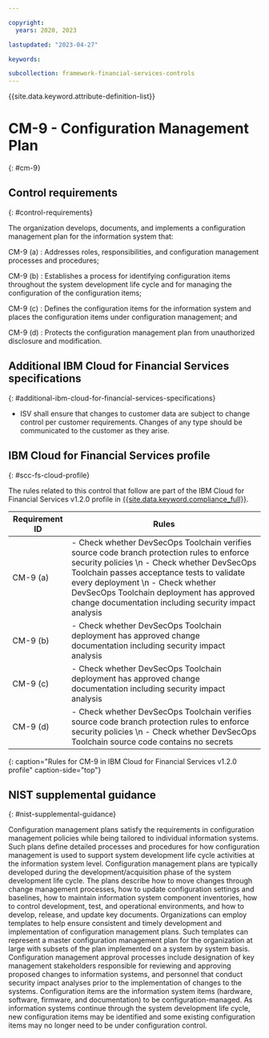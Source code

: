 ```yaml
---

copyright:
  years: 2020, 2023

lastupdated: "2023-04-27"

keywords:

subcollection: framework-financial-services-controls
---
```


{{site.data.keyword.attribute-definition-list}}

               
# CM-9 - Configuration Management Plan
{: #cm-9}

## Control requirements
{: #control-requirements}

The organization develops, documents, and implements a configuration management plan for the information system that:

CM-9 (a)
    : Addresses roles, responsibilities, and configuration management processes and procedures;

CM-9 (b)
    : Establishes a process for identifying configuration items throughout the system development life cycle and for managing the configuration of the configuration items;

CM-9 (c)
    : Defines the configuration items for the information system and places the configuration items under configuration management; and

CM-9 (d)
    : Protects the configuration management plan from unauthorized disclosure and modification.

## Additional IBM Cloud for Financial Services specifications
{: #additional-ibm-cloud-for-financial-services-specifications}

- ISV shall ensure that changes to customer data are subject to change control per customer requirements.  Changes of any type should be communicated to the customer as they arise.

## IBM Cloud for Financial Services profile
{: #scc-fs-cloud-profile}

The rules related to this control that follow are part of the IBM Cloud for Financial Services v1.2.0 profile in [{{site.data.keyword.compliance_full}}](/docs/security-compliance?topic=security-compliance-getting-started).

| Requirement ID | Rules |
|----------------|-------|
| CM-9 (a) | - Check whether DevSecOps Toolchain verifies source code branch protection rules to enforce security policies \n - Check whether DevSecOps Toolchain passes acceptance tests to validate every deployment \n - Check whether DevSecOps Toolchain deployment has approved change documentation including security impact analysis | 
| CM-9 (b) | - Check whether DevSecOps Toolchain deployment has approved change documentation including security impact analysis | 
| CM-9 (c) | - Check whether DevSecOps Toolchain deployment has approved change documentation including security impact analysis | 
| CM-9 (d) | - Check whether DevSecOps Toolchain verifies source code branch protection rules to enforce security policies \n - Check whether DevSecOps Toolchain source code contains no secrets | 
{: caption="Rules for CM-9 in IBM Cloud for Financial Services v1.2.0 profile" caption-side="top"}

## NIST supplemental guidance
{: #nist-supplemental-guidance}

Configuration management plans satisfy the requirements in configuration management policies while being tailored to individual information systems. Such plans define detailed processes and procedures for how configuration management is used to support system development life cycle activities at the information system level. Configuration management plans are typically developed during the development/acquisition phase of the system development life cycle. The plans describe how to move changes through change management processes, how to update configuration settings and baselines, how to maintain information system component inventories, how to control development, test, and operational environments, and how to develop, release, and update key documents. Organizations can employ templates to help ensure consistent and timely development and implementation of configuration management plans. Such templates can represent a master configuration management plan for the organization at large with subsets of the plan implemented on a system by system basis. Configuration management approval processes include designation of key management stakeholders responsible for reviewing and approving proposed changes to information systems, and personnel that conduct security impact analyses prior to the implementation of changes to the systems. Configuration items are the information system items (hardware, software, firmware, and documentation) to be configuration-managed. As information systems continue through the system development life cycle, new configuration items may be identified and some existing configuration items may no longer need to be under configuration control.





